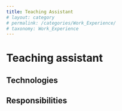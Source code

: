 ```yaml
---
title: Teaching Assistant
# layout: category
# permalink: /categories/Work_Experience/
# taxonomy: Work_Experience
---
```

# Teaching assistant

## Technologies

## Responsibilities
